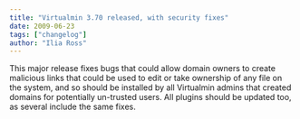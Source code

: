 ```yaml
---
title: "Virtualmin 3.70 released, with security fixes"
date: 2009-06-23
tags: ["changelog"]
author: "Ilia Ross"
---
```


This major release fixes bugs that could allow domain owners to create malicious links that could be used to edit or take ownership of any file on the system, and so should be installed by all Virtualmin admins that created domains for potentially un-trusted users. All plugins should be updated too, as several include the same fixes.
